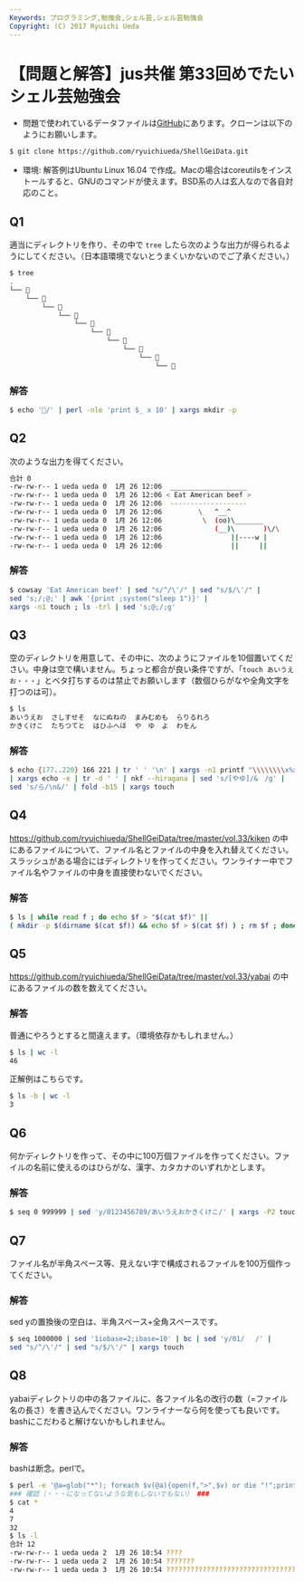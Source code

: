 ```yaml
---
Keywords: プログラミング,勉強会,シェル芸,シェル芸勉強会
Copyright: (C) 2017 Ryuichi Ueda
---
```


# 【問題と解答】jus共催 第33回めでたいシェル芸勉強会

* 問題で使われているデータファイルは[GitHub](https://github.com/ryuichiueda/ShellGeiData/tree/master/vol.33)にあります。クローンは以下のようにお願いします。

```bash
$ git clone https://github.com/ryuichiueda/ShellGeiData.git
```

* 環境: 解答例はUbuntu Linux 16.04 で作成。Macの場合はcoreutilsをインストールすると、GNUのコマンドが使えます。BSD系の人は玄人なので各自対応のこと。

## Q1

適当にディレクトリを作り、その中で `tree` したら次のような出力が得られるようにしてください。（日本語環境でないとうまくいかないのでご了承ください。）

```bash
$ tree
.
└── 💩
    └── 💩
        └── 💩
            └── 💩
                └── 💩
                    └── 💩
                        └── 💩
                            └── 💩
                                └── 💩
                                    └── 💩
```

### 解答

```bash
$ echo '💩/' | perl -nle 'print $_ x 10' | xargs mkdir -p
```

## Q2

次のような出力を得てください。

```bash
合計 0
-rw-rw-r-- 1 ueda ueda 0  1月 26 12:06  ___________________
-rw-rw-r-- 1 ueda ueda 0  1月 26 12:06 < Eat American beef >
-rw-rw-r-- 1 ueda ueda 0  1月 26 12:06  -------------------
-rw-rw-r-- 1 ueda ueda 0  1月 26 12:06         \   ^__^
-rw-rw-r-- 1 ueda ueda 0  1月 26 12:06          \  (oo)\_______
-rw-rw-r-- 1 ueda ueda 0  1月 26 12:06             (__)\       )\/\
-rw-rw-r-- 1 ueda ueda 0  1月 26 12:06                 ||----w |
-rw-rw-r-- 1 ueda ueda 0  1月 26 12:06                 ||     ||
```

### 解答

```bash
$ cowsay 'Eat American beef' | sed "s/^/\'/" | sed "s/$/\'/" |
sed 's;/;@;' | awk '{print ;system("sleep 1")}' |
xargs -n1 touch ; ls -trl | sed 's;@;/;g'
```



## Q3

空のディレクトリを用意して、その中に、次のようにファイルを10個置いてください。中身は空で構いません。ちょっと都合が良い条件ですが、「`touch あいうえお・・・`」とベタ打ちするのは禁止でお願いします（数個ひらがなや全角文字を打つのは可）。

```bash
$ ls
あいうえお  さしすせそ  なにぬねの  まみむめも  らりるれろ
かきくけこ  たちつてと  はひふへほ  や　ゆ　よ  わをん
```

### 解答

```bash
$ echo {177..220} 166 221 | tr ' ' '\n' | xargs -n1 printf "\\\\\\\\x%x\n" 
| xargs echo -e | tr -d ' ' | nkf --hiragana | sed 's/[やゆ]/&　/g' |
sed 's/ら/\n&/' | fold -b15 | xargs touch
```

## Q4

https://github.com/ryuichiueda/ShellGeiData/tree/master/vol.33/kiken
の中にあるファイルについて、ファイル名とファイルの中身を入れ替えてください。スラッシュがある場合にはディレクトリを作ってください。ワンライナー中でファイル名やファイルの中身を直接使わないでください。

### 解答


```bash
$ ls | while read f ; do echo $f > "$(cat $f)" ||
( mkdir -p $(dirname $(cat $f)) && echo $f > $(cat $f) ) ; rm $f ; done
```

## Q5

https://github.com/ryuichiueda/ShellGeiData/tree/master/vol.33/yabai
の中にあるファイルの数を数えてください。

### 解答

普通にやろうとすると間違えます。（環境依存かもしれません。）

```bash
$ ls | wc -l
46
```

正解例はこちらです。

```bash
$ ls -b | wc -l
3
```


## Q6 

何かディレクトリを作って、その中に100万個ファイルを作ってください。ファイルの名前に使えるのはひらがな、漢字、カタカナのいずれかとします。

### 解答

```bash
$ seq 0 999999 | sed 'y/0123456789/あいうえおかきくけこ/' | xargs -P2 touch
```

## Q7 

ファイル名が半角スペース等、見えない字で構成されるファイルを100万個作ってください。

### 解答

sed yの置換後の空白は、半角スペース+全角スペースです。

```bash
$ seq 1000000 | sed '1iobase=2;ibase=10' | bc | sed 'y/01/ 　/' |
sed "s/^/\'/" | sed "s/$/\'/" | xargs touch
```

## Q8

yabaiディレクトリの中の各ファイルに、各ファイル名の改行の数（=ファイル名の長さ）を書き込んでください。ワンライナーなら何を使っても良いです。bashにこだわると解けないかもしれません。

### 解答

bashは断念。perlで。


```bash
$ perl -e '@a=glob("*"); foreach $v(@a){open(f,">",$v) or die "!";print f;print f length($v);print f "\n"}'
### 確認（・・・になってないような気もしないでもない） ###
$ cat *
4
7
32
$ ls -l
合計 12
-rw-rw-r-- 1 ueda ueda 2  1月 26 10:54 ????
-rw-rw-r-- 1 ueda ueda 2  1月 26 10:54 ???????
-rw-rw-r-- 1 ueda ueda 3  1月 26 10:54 ????????????????????????????????
```
